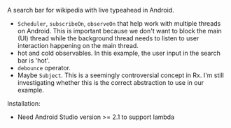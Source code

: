 A search bar for wikipedia with live typeahead in Android. 

* `Scheduler`, `subscribeOn`, `observeOn` that help work with multiple threads on Android. This is important because we don't want to block the main (UI) thread while the background thread needs to listen to user interaction happening on the main thread. 
* hot and cold observables. In this example, the user input in the search bar is 'hot'. 
* `debounce` operator.
* Maybe `Subject`. This is a seemingly controversial concept in Rx. I'm still investigating whether this is the correct abstraction to use in our example.

Installation:
* Need Android Studio version >= 2.1 to support lambda

